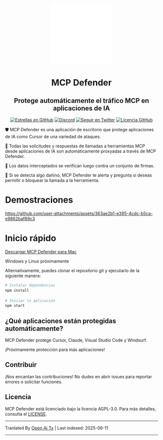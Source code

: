 <p align="center">
  <picture>
    <source media="(prefers-color-scheme: dark)" srcset="https://raw.githubusercontent.com/MCP-Defender/MCP-Defender/main/src/assets/white_knight_icon.png">
    <source media="(prefers-color-scheme: light)" srcset="https://raw.githubusercontent.com/MCP-Defender/MCP-Defender/main/src/assets/black_knight_icon.png">
    <img alt="Muestra un caballero negro en modo claro y un caballero blanco en modo oscuro." src="https://raw.githubusercontent.com/MCP-Defender/MCP-Defender/main/src/assets/white_knight_icon.png" width="200" height="200">
  </picture>
</p>

<h1 align="center">MCP Defender</h1>
<h2 align="center">Protege automáticamente el tráfico MCP en aplicaciones de IA</h2>

<p align="center">
  <a href="https://github.com/MCP-Defender/MCP-Defender"><img src="https://img.shields.io/github/stars/MCP-Defender/MCP-Defender?style=social" alt="Estrellas en GitHub"></a>
  <a href="https://discord.gg/SETfUs7dbB"><img src="https://img.shields.io/discord/1376849284884074526?color=7289DA&label=Discord&logo=discord&logoColor=white" alt="Discord"></a>
  <a href="https://x.com/mcp_defender"><img src="https://img.shields.io/twitter/follow/mcp_defender?style=social" alt="Seguir en Twitter"></a>
  <a href="LICENSE"><img src="https://img.shields.io/github/license/MCP-Defender/MCP-Defender" alt="Licencia GitHub"></a>
</p>



🛡️  MCP Defender es una aplicación de escritorio que protege aplicaciones de IA como Cursor de una variedad de ataques.

🚦 Todas las solicitudes y respuestas de llamadas a herramientas MCP desde aplicaciones de IA son automáticamente proxyadas a través de MCP Defender.

🔎  Los datos interceptados se verifican luego contra un conjunto de firmas.

🔐  Si se detecta algo dañino, MCP Defender te alerta y pregunta si deseas permitir o bloquear la llamada a la herramienta.

# Demostraciones
https://github.com/user-attachments/assets/363ae2b1-e395-4cdc-b5ca-e9862baf89c3



# Inicio rápido

[Descargar MCP Defender para Mac](https://github.com/MCP-Defender/MCP-Defender/releases/latest)

Windows y Linux próximamente

Alternativamente, puedes clonar el repositorio git y ejecutarlo de la siguiente manera:

```bash
# Instalar dependencias
npm install

# Iniciar la aplicación
npm start
```

## ¿Qué aplicaciones están protegidas automáticamente?

MCP Defender protege Cursor, Claude, Visual Studio Code y Windsurf.

¡Próximamente protección para más aplicaciones!

## Contribuir

¡Nos encantan las contribuciones! No dudes en abrir issues para reportar errores o solicitar funciones.

## Licencia

MCP Defender está licenciado bajo la licencia AGPL-3.0. Para más detalles, consulta el [LICENSE](LICENSE).


---


Tranlated By [Open Ai Tx](https://github.com/OpenAiTx/OpenAiTx) | Last indexed: 2025-06-11


---